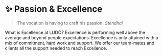 ✨ Passion & Excellence
=========================
> The vocation is having to craft his passion. *Stendhal*

What is Excellence at LUDŌ? Excellence is performing well above the average 
and beyond people expectations. Excellence is only attained with a mix of commitment, 
hard work and support. 
We offer our team-mates and clients all the support needed to reach Excellence.
